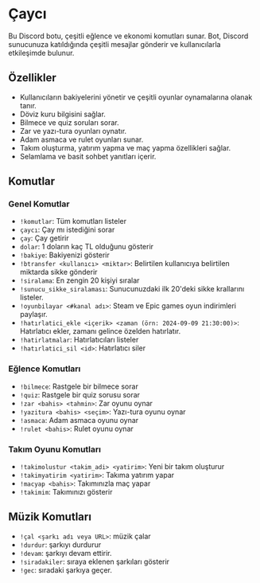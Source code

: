 # Çaycı

Bu Discord botu, çeşitli eğlence ve ekonomi komutları sunar. Bot, Discord sunucunuza katıldığında çeşitli mesajlar gönderir ve kullanıcılarla etkileşimde bulunur.

## Özellikler

- Kullanıcıların bakiyelerini yönetir ve çeşitli oyunlar oynamalarına olanak tanır.
- Döviz kuru bilgisini sağlar.
- Bilmece ve quiz soruları sorar.
- Zar ve yazı-tura oyunları oynatır.
- Adam asmaca ve rulet oyunları sunar.
- Takım oluşturma, yatırım yapma ve maç yapma özellikleri sağlar.
- Selamlama ve basit sohbet yanıtları içerir.

## Komutlar

### Genel Komutlar

- `!komutlar`: Tüm komutları listeler
- `çaycı`: Çay mı istediğini sorar
- `çay`: Çay getirir
- `dolar`: 1 doların kaç TL olduğunu gösterir
- `!bakiye`: Bakiyenizi gösterir
- `!btransfer <kullanıcı> <miktar>`: Belirtilen kullanıcıya belirtilen miktarda sikke gönderir
- `!siralama`: En zengin 20 kişiyi sıralar
- `!sunucu_sikke_siralaması`: Sunucunuzdaki ilk 20'deki sikke krallarını listeler.
- `!oyunbilayar <#kanal adı>`: Steam ve Epic games oyun indirimleri paylaşır.
- `!hatırlatici_ekle <içerik> <zaman (örn: 2024-09-09 21:30:00)>`: Hatırlatıcı ekler, zamanı gelince özelden hatırlatır.
- `!hatirlatmalar`: Hatırlatıcıları listeler
- `!hatırlatici_sil <id>`: Hatırlatıcı siler


### Eğlence Komutları
- `!bilmece`: Rastgele bir bilmece sorar
- `!quiz`: Rastgele bir quiz sorusu sorar
- `!zar <bahis> <tahmin>`: Zar oyunu oynar
- `!yazitura <bahis> <seçim>`: Yazı-tura oyunu oynar
- `!asmaca`: Adam asmaca oyunu oynar
- `!rulet <bahis>`: Rulet oyunu oynar


### Takım Oyunu Komutları

- `!takimolustur <takim_adi> <yatirim>`: Yeni bir takım oluşturur
- `!takimyatirim <yatirim>`: Takıma yatırım yapar
- `!macyap <bahis>`: Takımınızla maç yapar
- `!takimim`: Takımınızı gösterir


## Müzik Komutları

- `!çal <şarkı adı veya URL>`: müzik çalar
- `!durdur`: şarkıyı durdurur
- `!devam`: şarkıyı devam ettirir.
- `!siradakiler`: sıraya eklenen şarkıları gösterir
- `!gec`: sıradaki şarkıya geçer.

